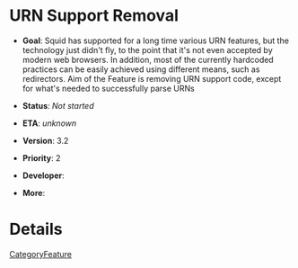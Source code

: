 # URN Support Removal

  - **Goal**: Squid has supported for a long time various URN features,
    but the technology just didn't fly, to the point that it's not even
    accepted by modern web browsers. In addition, most of the currently
    hardcoded practices can be easily achieved using different means,
    such as redirectors. Aim of the Feature is removing URN support
    code, except for what's needed to successfully parse URNs

  - **Status**: *Not started*

<!-- end list -->

  - **ETA**: *unknown*

  - **Version**: 3.2

  - **Priority**: 2

  - **Developer**:

  - **More**:

# Details

[CategoryFeature](https://wiki.squid-cache.org/action/show/Features/UrnSupportRemoval/CategoryFeature#)
